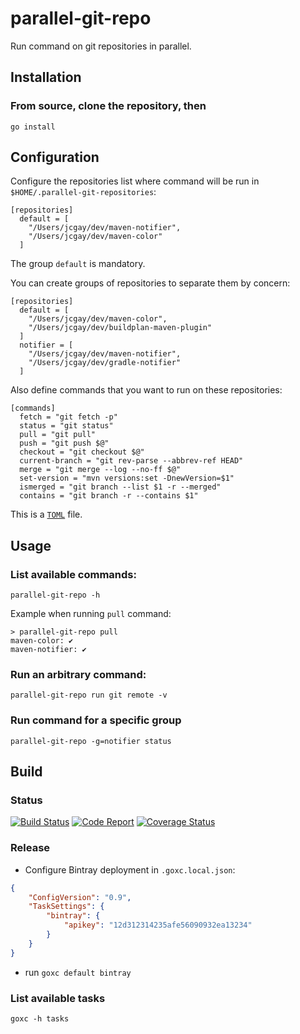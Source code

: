 # parallel-git-repo

Run command on git repositories in parallel.

## Installation

### From source, clone the repository, then

    go install

## Configuration

Configure the repositories list where command will be run in `$HOME/.parallel-git-repositories`:

```
[repositories]
  default = [
    "/Users/jcgay/dev/maven-notifier",
    "/Users/jcgay/dev/maven-color"
  ]
```

The group `default` is mandatory.

You can create groups of repositories to separate them by concern:

```
[repositories]
  default = [
    "/Users/jcgay/dev/maven-color",
    "/Users/jcgay/dev/buildplan-maven-plugin"
  ]
  notifier = [
    "/Users/jcgay/dev/maven-notifier",
    "/Users/jcgay/dev/gradle-notifier"
  ]
```

Also define commands that you want to run on these repositories:

```
[commands]
  fetch = "git fetch -p"
  status = "git status"
  pull = "git pull"
  push = "git push $@"
  checkout = "git checkout $@"
  current-branch = "git rev-parse --abbrev-ref HEAD"
  merge = "git merge --log --no-ff $@"
  set-version = "mvn versions:set -DnewVersion=$1"
  ismerged = "git branch --list $1 -r --merged"
  contains = "git branch -r --contains $1"
```

This is a [`TOML`](https://github.com/toml-lang/toml) file.

## Usage

### List available commands:

    parallel-git-repo -h

Example when running `pull` command:

```
> parallel-git-repo pull
maven-color: ✔
maven-notifier: ✔
```

### Run an arbitrary command:

    parallel-git-repo run git remote -v

### Run command for a specific group

    parallel-git-repo -g=notifier status

## Build

### Status

[![Build Status](https://travis-ci.org/jcgay/parallel-git-repo.svg?branch=master)](https://travis-ci.org/jcgay/parallel-git-repo)
[![Code Report](https://goreportcard.com/badge/github.com/jcgay/parallel-git-repo)](https://goreportcard.com/report/github.com/jcgay/parallel-git-repo)
[![Coverage Status](https://coveralls.io/repos/github/jcgay/parallel-git-repo/badge.svg?branch=master)](https://coveralls.io/github/jcgay/parallel-git-repo?branch=master)

### Release

- Configure Bintray deployment in `.goxc.local.json`:

```json
{
    "ConfigVersion": "0.9",
    "TaskSettings": {
        "bintray": {
            "apikey": "12d312314235afe56090932ea13234"
        }
    }
}
```

- run `goxc default bintray`

### List available tasks

    goxc -h tasks
